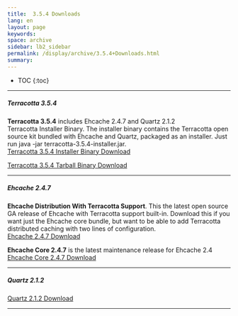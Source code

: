 ```yaml
---
title:  3.5.4 Downloads  
lang: en
layout: page
keywords:
space: archive
sidebar: lb2_sidebar
permalink: /display/archive/3.5.4+Downloads.html
summary:
---
```



* TOC
{:toc}

* * *

##### Terracotta 3.5.4

**Terracotta 3.5.4** includes Ehcache 2.4.7 and Quartz 2.1.2  
Terracotta Installer Binary. The installer binary contains the Terracotta open source kit bundled with Ehcache and Quartz, packaged as an installer. Just run java -jar terracotta-3.5.4-installer.jar.  
[Terracotta 3.5.4 Installer Binary Download](http://terracotta.org/downloads/open-source/destination?name=terracotta-3.5.4-installer.jar&bucket=tcdistributions&file=terracotta-3.5.4-installer.jar)

[Terracotta 3.5.4 Tarball Binary Download](http://terracotta.org/downloads/open-source/destination?name=terracotta-3.5.4.tar.gz&bucket=tcdistributions&file=terracotta-3.5.4.tar.gz)

* * *

##### Ehcache 2.4.7

**Ehcache Distribution With Terracotta Support**. This the latest open source GA release of Ehcache with Terracotta support built-in. Download this if you want just the Ehcache core bundle, but want to be able to add Terracotta distributed caching with two lines of configuration.  
[Ehcache 2.4.7 Download](http://terracotta.org/downloads/open-source/destination?name=ehcache-2.4.7-distribution.tar.gz&bucket=tcdistributions&file=ehcache-2.4.7-distribution.tar.gz)

**Ehcache Core 2.4.7** is the latest maintenance release for Ehcache 2.4  
[Ehcache Core 2.4.7 Download](http://terracotta.org/downloads/open-source/destination?name=ehcache-core-2.4.7-distribution.tar.gz&bucket=tcdistributions&file=ehcache-core-2.4.7-distribution.tar.gz)

* * *

##### Quartz 2.1.2

[Quartz 2.1.2 Download](http://terracotta.org/downloads/open-source/destination?name=quartz-2.1.2.tar.gz&bucket=tcdistributions&file=quartz-2.1.2.tar.gz)

* * *


